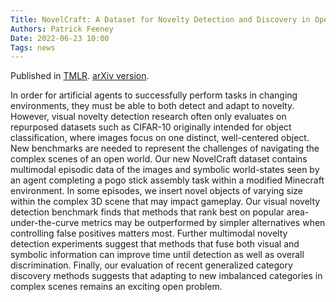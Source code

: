 ```yaml
---
Title: NovelCraft: A Dataset for Novelty Detection and Discovery in Open Worlds
Authors: Patrick Feeney
Date: 2022-06-23 10:00
Tags: news
---
```


Published in [TMLR](https://openreview.net/forum?id=4eL6z9ziw7).
[arXiv version](https://arxiv.org/abs/2206.11736).

In order for artificial agents to successfully perform tasks in changing environments, they must be able to both detect and adapt to novelty. However, visual novelty detection research often only evaluates on repurposed datasets such as CIFAR-10 originally intended for object classification, where images focus on one distinct, well-centered object. New benchmarks are needed to represent the challenges of navigating the complex scenes of an open world. Our new NovelCraft dataset contains multimodal episodic data of the images and symbolic world-states seen by an agent completing a pogo stick assembly task within a modified Minecraft environment. In some episodes, we insert novel objects of varying size within the complex 3D scene that may impact gameplay. Our visual novelty detection benchmark finds that methods that rank best on popular area-under-the-curve metrics may be outperformed by simpler alternatives when controlling false positives matters most. Further multimodal novelty detection experiments suggest that methods that fuse both visual and symbolic information can improve time until detection as well as overall discrimination. Finally, our evaluation of recent generalized category discovery methods suggests that adapting to new imbalanced categories in complex scenes remains an exciting open problem.
